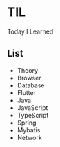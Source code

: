 # TIL

Today I Learned

## List
- Theory
- Browser
- Database
- Flutter
- Java
- JavaScript
- TypeScript
- Spring
- Mybatis
- Network




